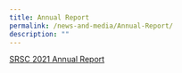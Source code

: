 ```yaml
---
title: Annual Report
permalink: /news-and-media/Annual-Report/
description: ""
---
```

[SRSC 2021 Annual Report](https://drive.google.com/file/d/1NsYJxiO2W19-YA0pl6YgiH8C8gVb0khY/view?usp=share_link)